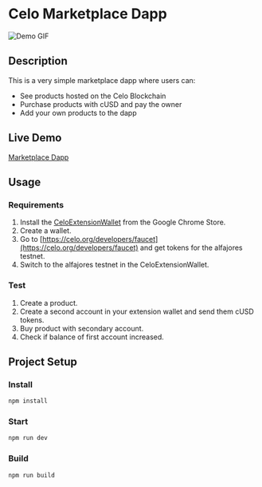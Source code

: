 # Celo Marketplace Dapp

![Demo GIF](https://github.com/dacadeorg/celo-development-101/blob/main/content/gifs/celo_trailer_02.gif)

## Description

This is a very simple marketplace dapp where users can:

* See products hosted on the Celo Blockchain
* Purchase products with cUSD and pay the owner
* Add your own products to the dapp

## Live Demo

[Marketplace Dapp](https://bsaii.github.io/celo-marketplace/)

## Usage

### Requirements

1. Install the [CeloExtensionWallet](https://chrome.google.com/webstore/detail/celoextensionwallet/kkilomkmpmkbdnfelcpgckmpcaemjcdh?hl=en) from the Google Chrome Store.
2. Create a wallet.
3. Go to [https://celo.org/developers/faucet](https://celo.org/developers/faucet) and get tokens for the alfajores testnet.
4. Switch to the alfajores testnet in the CeloExtensionWallet.

### Test

1. Create a product.
2. Create a second account in your extension wallet and send them cUSD tokens.
3. Buy product with secondary account.
4. Check if balance of first account increased.

## Project Setup

### Install

```bash
npm install
```

### Start

```bash
npm run dev
```

### Build

```bash
npm run build
```
